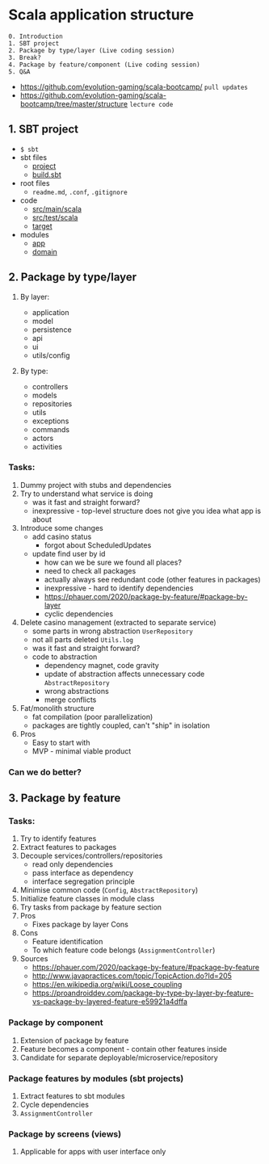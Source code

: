 # Scala application structure

    0. Introduction
    1. SBT project
    2. Package by type/layer (Live coding session)
    3. Break?
    4. Package by feature/component (Live coding session)
    5. Q&A

- https://github.com/evolution-gaming/scala-bootcamp/ `pull updates`
- https://github.com/evolution-gaming/scala-bootcamp/tree/master/structure `lecture code`

## 1. SBT project

- `$ sbt`
- sbt files
    - [project](../project)
    - [build.sbt](../build.sbt)
- root files
    - `readme.md`, `.conf`, `.gitignore`
- code
    - [src/main/scala](../src/main/scala)
    - [src/test/scala](../src/test/scala)
    - [target](../target)
- modules
    - [app](../app/src/main/scala)
    - [domain](../domain)

## 2. Package by type/layer

1. By layer:
    - application
    - model
    - persistence
    - api
    - ui
    - utils/config

2. By type:
    - controllers
    - models
    - repositories
    - utils
    - exceptions
    - commands
    - actors
    - activities

### Tasks:

1. Dummy project with stubs and dependencies
2. Try to understand what service is doing
    - was it fast and straight forward?
    - inexpressive - top-level structure does not give you idea what app is about
3. Introduce some changes
    - add casino status 
      - forgot about ScheduledUpdates
    - update find user by id
      - how can we be sure we found all places?
      - need to check all packages
      - actually always see redundant code (other features in packages)
      - inexpressive - hard to identify dependencies
      - https://phauer.com/2020/package-by-feature/#package-by-layer
      - cyclic dependencies
4. Delete casino management (extracted to separate service)
   - some parts in wrong abstraction `UserRepository`
   - not all parts deleted `Utils.log`
   - was it fast and straight forward?
   - code to abstraction
     - dependency magnet, code gravity
     - update of abstraction affects unnecessary code `AbstractRepository`
     - wrong abstractions
     - merge conflicts
5. Fat/monolith structure
   - fat compilation (poor parallelization)
   - packages are tightly coupled, can't "ship" in isolation
6. Pros
    - Easy to start with
    - MVP - minimal viable product

### Can we do better?

## 3. Package by feature

### Tasks:

1. Try to identify features
2. Extract features to packages
3. Decouple services/controllers/repositories
   - read only dependencies
   - pass interface as dependency
   - interface segregation principle
4. Minimise common code (`Config`, `AbstractRepository`)
5. Initialize feature classes in module class
6. Try tasks from package by feature section
7. Pros
    - Fixes package by layer Cons
8. Cons
    - Feature identification
    - To which feature code belongs (`AssignmentController`)
9. Sources
    - https://phauer.com/2020/package-by-feature/#package-by-feature
    - http://www.javapractices.com/topic/TopicAction.do?Id=205
    - https://en.wikipedia.org/wiki/Loose_coupling
    - https://proandroiddev.com/package-by-type-by-layer-by-feature-vs-package-by-layered-feature-e59921a4dffa

### Package by component

1. Extension of package by feature
2. Feature becomes a component - contain other features inside
3. Candidate for separate deployable/microservice/repository

### Package features by modules (sbt projects)

1. Extract features to sbt modules
2. Cycle dependencies
3. `AssignmentController`

### Package by screens (views)

1. Applicable for apps with user interface only
